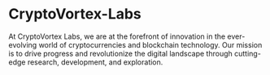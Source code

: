 # CryptoVortex-Labs
At CryptoVortex Labs, we are at the forefront of innovation in the ever-evolving world of cryptocurrencies and blockchain technology. Our mission is to drive progress and revolutionize the digital landscape through cutting-edge research, development, and exploration.
